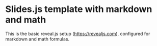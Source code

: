 # Slides.js template with markdown and math

This is the basic reveal.js setup (https://revealjs.com), configured for markdown and math formulas.

